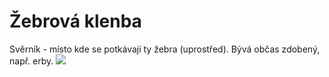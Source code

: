 # Žebrová klenba
Svěrník - místo kde se potkávají ty žebra (uprostřed). Bývá občas zdobený, např. erby.
![](Pasted%20image%2020220216103553.png)